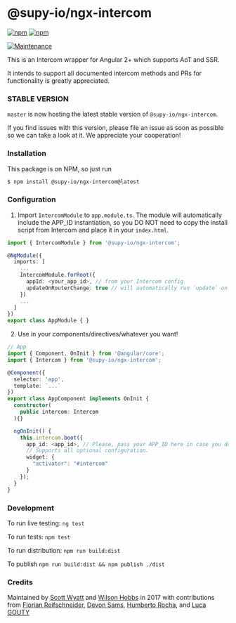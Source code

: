 # @supy-io/ngx-intercom

[![npm](https://img.shields.io/npm/v/@supy-io/ngx-intercom.svg)](https://www.npmjs.com/package/@supy-io/ngx-intercom)
[![npm](https://img.shields.io/npm/dm/@supy-io/ngx-intercom.svg)](https://www.npmjs.com/@supy-io/ngx-intercom)

[//]: # ([![Build status][ci-image]][ci-url])
[![Maintenance](https://img.shields.io/maintenance/yes/2022.svg)]()

This is an Intercom wrapper for Angular 2+ which supports AoT and SSR.

It intends to support all documented intercom methods and PRs for functionality is greatly appreciated.

### STABLE VERSION

`master` is now hosting the latest stable version of `@supy-io/ngx-intercom`.

If you find issues with this version, please file an issue as soon as possible so we can take a look at it. We appreciate your cooperation!

### Installation

This package is on NPM, so just run
 ```sh
$ npm install @supy-io/ngx-intercom@latest
 ```

### Configuration

1. Import `IntercomModule` to `app.module.ts`. The module will automatically include the APP_ID instantiation, so you DO NOT need to copy the install script from Intercom and place it in your `index.html`.

```ts
import { IntercomModule } from '@supy-io/ngx-intercom';

@NgModule({
  imports: [
    ...
    IntercomModule.forRoot({
      appId: <your_app_id>, // from your Intercom config
      updateOnRouterChange: true // will automatically run `update` on router event changes. Default: `false`
    })
    ...
  ]
})
export class AppModule { }
```

2. Use in your components/directives/whatever you want!

```ts
// App
import { Component, OnInit } from '@angular/core';
import { Intercom } from '@supy-io/ngx-intercom';

@Component({
  selector: 'app',
  template: `...`
})
export class AppComponent implements OnInit {
  constructor(
    public intercom: Intercom
  ){}

  ngOnInit() {
    this.intercom.boot({
      app_id: <app_id>, // Please, pass your APP_ID here in case you don't use IntercomConfig
      // Supports all optional configuration.
      widget: {
        "activator": "#intercom" 
      }
    });
  }
}
```

### Development
To run live testing: `ng test`

To run tests: `npm test`

To run distribution: `npm run build:dist`

To publish `npm run build:dist && npm publish ./dist`


### Credits
Maintained by [Scott Wyatt](https://github.com/scott-wyatt) and [Wilson Hobbs](https://www.twitter.com/wbhob) in 2017 with contributions from [Florian Reifschneider](https://github.com/flore2003), [Devon Sams](https://www.twitter.com/POS1TRON), [Humberto Rocha](https://github.com/humrochagf), and [Luca GOUTY](http://luca.gouty.fr)


[ci-image]: https://img.shields.io/circleci/project/github/CaliStyle/@supy-io/ngx-intercom/master.svg

[//]: # ([ci-url]: https://circleci.com/gh/CaliStyle/@supy-io/ngx-intercom/tree/master)
